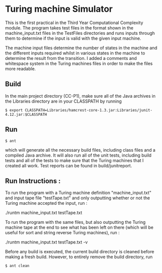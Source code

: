 # Turing machine Simulator

This is the first practical in the Third Year Computational Complexity module. The program takes test files in the format shown in the machine_input.txt files in the TestFiles directories and runs inputs through them to determine if the input is valid with the given input machine.

The machine input files determine the number of states in the machine and the different inputs required whilst in various states in the machine to determine the result from the transition. I added a comments and whitespace system in the Turing machines files in order to make the files more readable.

Build
--------------------
In the main project directory (CC-P1), make sure all of the Java archives in the Libraries directory are in your CLASSPATH by running

    $ export CLASSPATH=Libraries/hamcrest-core-1.3.jar:Libraries/junit-4.12.jar:$CLASSPATH
    
Run
--------------

    $ ant

which will generate all the necessary build files, including class files and a compiled Java archive.
It will also run all of the unit tests, including build tests and all of the tests to make sure that the
Turing machines that I created all work. Test reports can be found in build/junitreport.


Run Instructions :
------------------
To run the program with a Turing machine definition "machine_input.txt" and input tape file "testTape.txt"
and only outputting whether or not the Turing machine accepted the input, run :

./runtm machine_input.txt testTape.txt

To run the program with the same files, but also outputting the Turing machine tape at the end to see
what has been left on there (which will be useful for sort and string reverse Turing machines), run :

./runtm machine_input.txt testTape.txt -v

Before any build is executed, the current build directory is cleaned before making a fresh build.
However, to entirely remove the build directory, run

    $ ant clean
